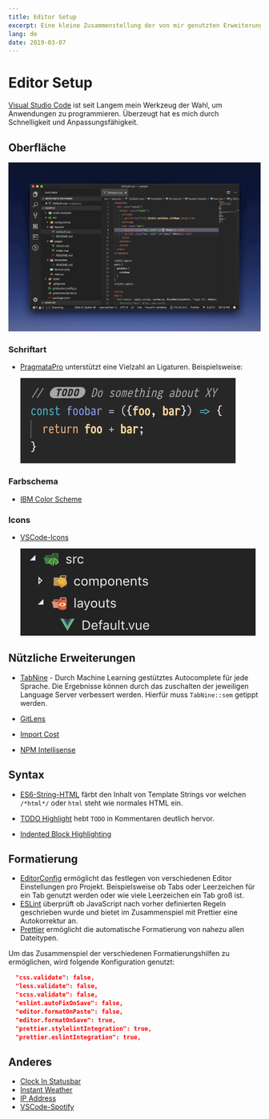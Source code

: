 ```yaml
---
title: Editor Setup
excerpt: Eine kleine Zusammenstellung der von mir genutzten Erweiterungen und Anpassungen für Visual Studio Code, zum Teil mit Anmerkungen.
lang: de
date: 2019-03-07
---
```


# Editor Setup

[Visual Studio Code](https://code.visualstudio.com/) ist seit Langem mein Werkzeug der Wahl, um Anwendungen zu programmieren. Überzeugt hat es mich durch Schnelligkeit und Anpassungsfähigkeit.

## Oberfläche

![Screenshot von Visual Studio Code](./20190307-editor-setup/vscode.jpg)

### Schriftart

- [Pra&shy;gmataPro](https://www.fsd.it/shop/fonts/pragmatapro/) unterstützt eine Vielzahl an Ligaturen. Beispielsweise:

  ![Screenshot der Ligaturen](./20190307-editor-setup/font.png)

### Farbschema

- [IBM Color Scheme](https://marketplace.visualstudio.com/items?itemName=paperfanz.ibm-color-palette-color-scheme)

### Icons

- [VSCode-Icons](https://marketplace.visualstudio.com/items?itemName=robertohuertasm.vscode-icons)

  ![Screenshot der Icons](./20190307-editor-setup/icons.png)

## Nützliche Erweiterungen

- [TabNine](https://tabnine.com/) - Durch Machine Learning gestütztes Autocomplete für jede Sprache. Die Ergebnisse können durch das zuschalten der jeweiligen Language Server verbessert werden. Hierfür muss `TabNine::sem` getippt werden.

- [GitLens](https://marketplace.visualstudio.com/items?itemName=eamodio.gitlens)
- [Import Cost](https://marketplace.visualstudio.com/items?itemName=wix.vscode-import-cost)
- [NPM Intellisense](https://marketplace.visualstudio.com/items?itemName=christian-kohler.npm-intellisense)

## Syntax

- [ES6-String-HTML](https://marketplace.visualstudio.com/items?itemName=tobermory.es6-string-html) färbt den Inhalt von Template Strings vor welchen `/*html*/` oder `html` steht wie normales HTML ein.

- [TODO Highlight](https://marketplace.visualstudio.com/items?itemName=wayou.vscode-todo-highlight) hebt `TODO` in Kommentaren deutlich hervor.

- [Indented Block Highlighting](https://marketplace.visualstudio.com/items?itemName=byi8220.indented-block-highlighting)

## Formatierung

- [EditorConfig](https://marketplace.visualstudio.com/items?itemName=editorconfig.editorconfig) ermöglicht das festlegen von verschiedenen Editor Einstellungen pro Projekt. Beispielsweise ob Tabs oder Leerzeichen für ein Tab genutzt werden oder wie viele Leerzeichen ein Tab groß ist.
- [ESLint](https://marketplace.visualstudio.com/items?itemName=dbaeumer.vscode-eslint) überprüft ob JavaScript nach vorher definierten Regeln geschrieben wurde und bietet im Zusammenspiel mit Prettier eine Autokorrektur an.
- [Prettier](https://marketplace.visualstudio.com/items?itemName=esbenp.prettier-vscode) ermöglicht die automatische Formatierung von nahezu allen Dateitypen.

Um das Zusammenspiel der verschiedenen Formatierungshilfen zu ermöglichen, wird folgende Konfiguration genutzt:

```json
  "css.validate": false,
  "less.validate": false,
  "scss.validate": false,
  "eslint.autoFixOnSave": false,
  "editor.formatOnPaste": false,
  "editor.formatOnSave": true,
  "prettier.stylelintIntegration": true,
  "prettier.eslintIntegration": true,
```

## Anderes

- [Clock In Statusbar](https://marketplace.visualstudio.com/items?itemName=compulim.vscode-clock)
- [Instant Weather](https://marketplace.visualstudio.com/items?itemName=sneezry.vscode-instant-weather)
- [IP Address](https://marketplace.visualstudio.com/items?itemName=compulim.vscode-ipaddress)
- [VSCode-Spotify](https://marketplace.visualstudio.com/items?itemName=shyykoserhiy.vscode-spotify)
